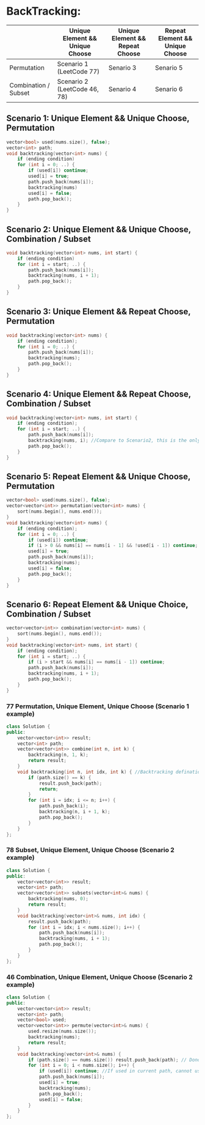 # BackTracking:
|                      | Unique Element && Unique Choose | Unique Element && Repeat Choose | Repeat Element && Unique Choose |
| -------------------- | ------------------------------- | ------------------------------- | ------------------------------- |
| Permutation          | Scenario 1 (LeetCode 77)        |            Senario 3            |            Senario 5            |
| Combination / Subset | Scenario 2 (LeetCode 46, 78)    |            Senario 4            |            Senario 6            |

## Scenario 1: Unique Element && Unique Choose, Permutation
```cpp
vector<bool> used(nums.size(), false);
vector<int> path;
void backtracking(vector<int> nums) {
    if (ending condition)
    for (int i = 0; ..) {
        if (used[i]) continue;
        used[i] = true;
        path.push_back(nums[i]);
        backtracking(nums)
        used[i] = false;
        path.pop_back();
    }
}
```
## Scenario 2: Unique Element && Unique Choose, Combination / Subset
```cpp
void backtracking(vector<int> nums, int start) {
    if (ending condition)
    for (int i = start; ..) {
        path.push_back(nums[i]);
        backtracking(nums, i + 1);
        path.pop_back();
    }
}
```
## Scenario 3: Unique Element && Repeat Choose, Permutation
```cpp
void backtracking(vector<int> nums) {
    if (ending condition);
    for (int i = 0; ..) {
        path.push_back(nums[i]);
        backtracking(nums);
        path.pop_back();
    }
}
```
## Scenario 4: Unique Element && Repeat Choose, Combination / Subset
```cpp
void backtracking(vector<int> nums, int start) {
    if (ending condition);
    for (int i = start; ..) {
        path.push_back(nums[i]);
        backtracking(nums, i); //Compare to Scenario2, this is the only difference
        path.pop_back();
    }
}
```
## Scenario 5: Repeat Element && Unique Choose, Permutation
```cpp
vector<bool> used(nums.size(), false);
vector<vector<int>> permutation(vector<int> nums) {
    sort(nums.begin(), nums.end());
}
void backtracking(vector<int> nums) {
    if (ending condition);
    for (int i = 0; ..) {
        if (used[i]) continue;
        if (i > 0 && nums[i] == nums[i - 1] && !used[i - 1]) continue;
        used[i] = true;
        path.push_back(nums[i]);
        backtracking(nums);
        used[i] = false;
        path.pop_back();
    }
}
```
## Scenario 6: Repeat Element && Unique Choice, Combination / Subset
```cpp
vector<vector<int>> combination(vector<int> nums) {
    sort(nums.begin(), nums.end());
}
void backtracking(vector<int> nums, int start) {
    if (ending condition);
    for (int i = start; ..) {
        if (i > start && nums[i] == nums[i - 1]) continue;
        path.push_back(nums[i]);
        backtracking(nums, i + 1);
        path.pop_back();
    }
}
```
### 77 Permutation, Unique Element, Unique Choose (Scenario 1 example)
```cpp
class Solution {
public:
    vector<vector<int>> result;
    vector<int> path;
    vector<vector<int>> combine(int n, int k) {
        backtracking(n, 1, k);
        return result;
    }
    void backtracking(int n, int idx, int k) { //Backtracking defination is a little different than 78_subset
        if (path.size() == k) {
            result.push_back(path);
            return;
        }
        for (int i = idx; i <= n; i++) {
            path.push_back(i);
            backtracking(n, i + 1, k);
            path.pop_back();
        }
    }
};
```
### 78 Subset, Unique Element, Unique Choose (Scenario 2 example)
```cpp
class Solution {
public:
    vector<vector<int>> result;
    vector<int> path;
    vector<vector<int>> subsets(vector<int>& nums) {
        backtracking(nums, 0);
        return result;
    }
    void backtracking(vector<int>& nums, int idx) {
        result.push_back(path);
        for (int i = idx; i < nums.size(); i++) {
            path.push_back(nums[i]);
            backtracking(nums, i + 1);
            path.pop_back();
        }
    }
};
```
### 46 Combination, Unique Element, Unique Choose (Scenario 2 example)
```cpp
class Solution {
public:
    vector<vector<int>> result;
    vector<int> path;
    vector<bool> used;
    vector<vector<int>> permute(vector<int>& nums) {
        used.resize(nums.size());
        backtracking(nums);
        return result;
    }
    void backtracking(vector<int>& nums) {
        if (path.size() == nums.size()) result.push_back(path); // Donot need to return, if path size = nums size then it won't go into for loop
        for (int i = 0; i < nums.size(); i++) {
            if (used[i]) continue; //If used in current path, cannot use it again for example [1, 2, 3] might have [1, 2, 1] as result if not use used vector
            path.push_back(nums[i]);
            used[i] = true;
            backtracking(nums);
            path.pop_back();
            used[i] = false;
        }
    }
};
```
